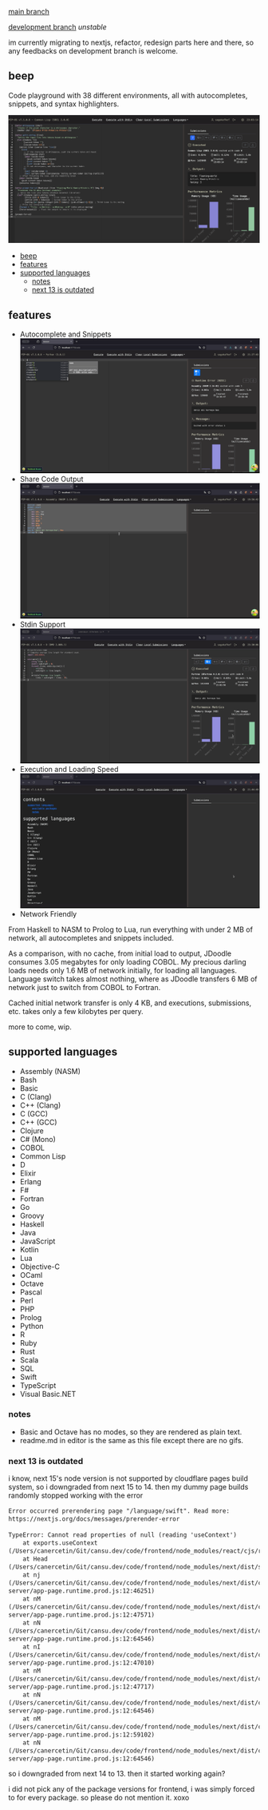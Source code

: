 
[main branch](https://code.cansu.dev)

[development branch](https://haul.code-cansu-dev.pages.dev) *unstable*

im currently migrating to nextjs, refactor, redesign parts here and there, so any feedbacks on development branch is welcome.

## beep


Code playground with 38 different environments, all with autocompletes, snippets, and syntax highlighters.

![alt text](static/main.png)

- [beep](#beep)
- [features](#features)
- [supported languages](#supported-languages)
  - [notes](#notes)
  - [next 13 is outdated](#next-13-is-outdated)

## features

- Autocomplete and Snippets
![demo autocomplete](static/autocomplete-1.gif)
- Share Code Output
![demo share code](static/share.gif)
- Stdin Support
![demo stdin](static/stdin.gif)
- Execution and Loading Speed
![demo execution](static/exec.gif)
- Network Friendly

From Haskell to NASM to Prolog to Lua, run everything with under 2 MB of network, all autocompletes and snippets included.

As a comparison, with no cache, from initial load to output, JDoodle consumes 3.05 megabytes for only loading COBOL. My precious darling loads needs only 1.6 MB of network initially, 
for loading all languages. Language switch takes almost nothing, where as JDoodle transfers 6 MB of network just to switch from COBOL to Fortran. 

Cached initial network transfer is only 4 KB, and executions, submissions, etc. takes only a few kilobytes per query.

more to come, wip.

## supported languages

- Assembly (NASM)
- Bash 
- Basic
- C (Clang)
- C++ (Clang)
- C (GCC)
- C++ (GCC)
- Clojure
- C# (Mono)
- COBOL
- Common Lisp
- D
- Elixir
- Erlang
- F#
- Fortran
- Go
- Groovy
- Haskell
- Java
- JavaScript
- Kotlin
- Lua
- Objective-C
- OCaml
- Octave
- Pascal
- Perl
- PHP
- Prolog
- Python
- R
- Ruby
- Rust
- Scala
- SQL
- Swift
- TypeScript
- Visual Basic.NET

### notes

- Basic and Octave has no modes, so they are rendered as plain text.
- readme.md in editor is the same as this file except there are no gifs.

### next 13 is outdated
i know, next 15's node version is not supported by cloudflare pages build system, so i downgraded from next 15 to 14.
then my dummy page builds randomly stopped working with the error
```
Error occurred prerendering page "/language/swift". Read more: https://nextjs.org/docs/messages/prerender-error

TypeError: Cannot read properties of null (reading 'useContext')
    at exports.useContext (/Users/canercetin/Git/cansu.dev/code/frontend/node_modules/react/cjs/react.production.min.js:24:495)
    at Head (/Users/canercetin/Git/cansu.dev/code/frontend/node_modules/next/dist/shared/lib/head.js:172:44)
    at nj (/Users/canercetin/Git/cansu.dev/code/frontend/node_modules/next/dist/compiled/next-server/app-page.runtime.prod.js:12:46251)
    at nM (/Users/canercetin/Git/cansu.dev/code/frontend/node_modules/next/dist/compiled/next-server/app-page.runtime.prod.js:12:47571)
    at nN (/Users/canercetin/Git/cansu.dev/code/frontend/node_modules/next/dist/compiled/next-server/app-page.runtime.prod.js:12:64546)
    at nI (/Users/canercetin/Git/cansu.dev/code/frontend/node_modules/next/dist/compiled/next-server/app-page.runtime.prod.js:12:47010)
    at nM (/Users/canercetin/Git/cansu.dev/code/frontend/node_modules/next/dist/compiled/next-server/app-page.runtime.prod.js:12:47717)
    at nN (/Users/canercetin/Git/cansu.dev/code/frontend/node_modules/next/dist/compiled/next-server/app-page.runtime.prod.js:12:64546)
    at nM (/Users/canercetin/Git/cansu.dev/code/frontend/node_modules/next/dist/compiled/next-server/app-page.runtime.prod.js:12:59102)
    at nN (/Users/canercetin/Git/cansu.dev/code/frontend/node_modules/next/dist/compiled/next-server/app-page.runtime.prod.js:12:64546)
```
so i downgraded from next 14 to 13. then it started working again? 

i did not pick any of the package versions for frontend, i was simply forced to for every package. so please do not mention it. xoxo 